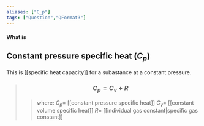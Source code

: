 ```yaml
---
aliases: ["C_p"]
tags: ["Question","QFormat3"]
---
```


#### What is
## Constant pressure specific heat ($C_p$)
This is [[specific heat capacity]] for a subastance at a constant pressure.

> ### $$ C_{p} = C_{v} + R $$ 
>> where:
>> $C_{p}=$ [[constant pressure specific heat]] 
>> $C_{v}=$ [[constant volume specific heat]]
>> $R=$ [[individual gas constant|specific gas constant]]